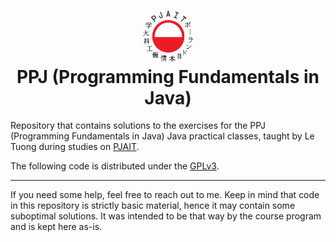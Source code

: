 <h1 align="center">
  <div>
    <img width="80" src="https://raw.githubusercontent.com/itischrisd/itis-PJATK/main/logo.svg" alt="" />
  </div>
  PPJ (Programming Fundamentals in Java)
</h1>

Repository that contains solutions to the exercises for the PPJ (Programming Fundamentals in Java) Java practical classes, taught by Le Tuong during studies on [PJAIT](https://www.pja.edu.pl/en/).

The following code is distributed under the [GPLv3](./LICENSE).

---

If you need some help, feel free to reach out to me. Keep in mind that code in this repository is strictly basic material, hence it may contain some suboptimal solutions. It was intended to be that way by the course program and is kept here as-is.
